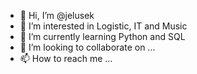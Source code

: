 - 👋 Hi, I’m @jelusek
- 👀 I’m interested in Logistic, IT and Music
- 🌱 I’m currently learning Python and SQL
- 💞️ I’m looking to collaborate on ...
- 📫 How to reach me ...

<!---
jelusek/jelusek is a ✨ special ✨ repository because its `README.md` (this file) appears on your GitHub profile.
You can click the Preview link to take a look at your changes.
--->
